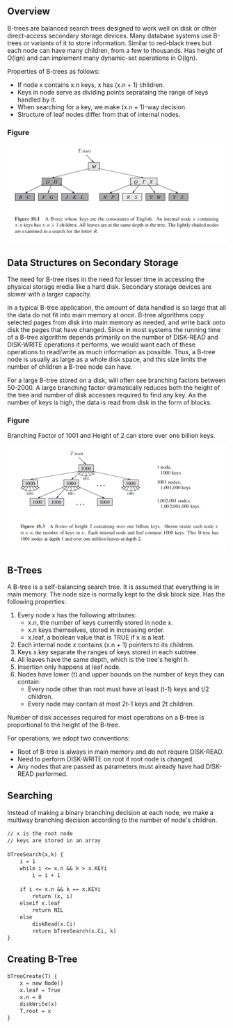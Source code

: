## Overview

B-trees are balanced search trees designed to work well on disk or other direct-access secondary storage devices. Many database systems use B-trees or variants of it to store information. Similar to red-black trees but each node can have many children, from a few to thousands. Has height of O(lgn) and can implement many dynamic-set operations in O(lgn).

Properties of B-trees as follows:

- If node x contains x.n keys, x has (x.n + 1) children.
- Keys in node serve as dividing points seprataing the range of keys handled by it.
- When searching for a key, we make (x.n + 1)-way decision.
- Structure of leaf nodes differ from that of internal nodes.

### Figure

<img src="../../../images/B-trees.PNG">

## Data Structures on Secondary Storage

The need for B-tree rises in the need for lesser time in accessing the physical storage media like a hard disk. Secondary storage devices are slower with a larger capacity.

In a typical B-tree application, the amount of data handled is so large that all the data do not fit into main memory at once. B-tree algorithms copy selected pages from disk into main memory as needed, and write back onto disk the pages that have changed. Since in most systems the running time of a B-tree algorithm depends primarily on the number of DISK-READ and DISK-WRITE operations it performs, we would want each of these operations to read/write as much information as possible. Thus, a B-tree node is usually as large as a whole disk space, and this size limits the number of children a B-tree node can have.

For a large B-tree stored on a disk, will often see branching factors between 50-2000. A large branching factor dramatically reduces both the height of the tree and number of disk accesses required to find any key. As the number of keys is high, the data is read from disk in the form of blocks.

### Figure

Branching Factor of 1001 and Height of 2 can store over one billion keys.

<img src="../../../images/B-trees-branching-factor.PNG">

## B-Trees

A B-tree is a self-balancing search tree. It is assumed that everything is in main memory. The node size is normally kept to the disk block size. Has the following properties:

1. Every node x has the following attributes:
   - x.n, the number of keys currently stored in node x.
   - x.n keys themselves, stored in increasing order.
   - x.leaf, a boolean value that is TRUE if x is a leaf.
2. Each internal node x contains (x.n + 1) pointers to its children.
3. Keys x.key separate the ranges of keys stored in each subtree.
4. All leaves have the same depth, which is the tree's height h.
5. Insertion only happens at leaf node.
6. Nodes have lower (t) and upper bounds on the number of keys they can contain:
   - Every node other than root must have at least (t-1) keys and t/2 children.
   - Every node may contain at most 2t-1 keys and 2t children.

Number of disk accesses required for most operations on a B-tree is proportional to the height of the B-tree.

For operations, we adopt two conventions:

- Root of B-tree is always in main memory and do not require DISK-READ.
- Need to perform DISK-WRITE on root if root node is changed.
- Any nodes that are passed as parameters must already have had DISK-READ performed.

## Searching

Instead of making a binary branching decision at each node, we make a multiway branching decision according to the number of node's children.

```
// x is the root node
// keys are stored in an array

bTreeSearch(x,k) {
    i = 1
    while i <= x.n && k > x.KEYi
        i = i + 1

    if i <= x.n && k == x.KEYi
        return (x, i)
    elseif x.leaf
        return NIL
    else
        diskRead(x.Ci)
        return bTreeSearch(x.Ci, k)
}
```

## Creating B-Tree

```
bTreeCreate(T) {
    x = new Node()
    x.leaf = True
    x.n = 0
    diskWrite(x)
    T.root = x
}
```

